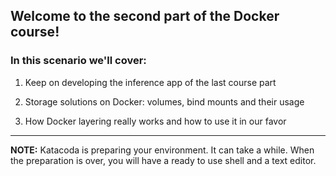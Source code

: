 ## Welcome to the second part of the Docker course!


### In this scenario we'll cover:

1. Keep on developing the inference app of the last course part

2. Storage solutions on Docker: volumes, bind mounts and their usage

3. How Docker layering really works and how to use it in our favor

---
**NOTE:** Katacoda is preparing your environment. It can take a while. 
When the preparation is over, you will have a ready to use shell and a text editor.